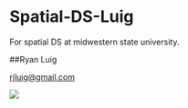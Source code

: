 # Spatial-DS-Luig
For spatial DS at midwestern state university.

##Ryan Luig

rjluig@gmail.com

![](https://scontent-dft4-2.xx.fbcdn.net/v/t1.0-9/14291710_10207412154214615_5379564090255586106_n.jpg)
